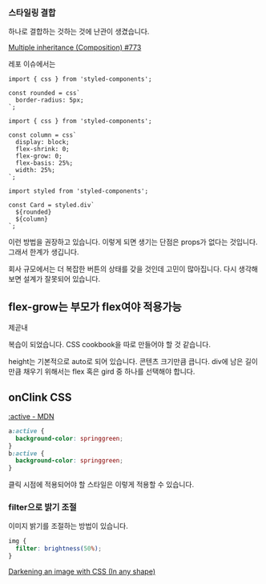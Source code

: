 ### 스타일링 결합

하나로 결합하는 것하는 것에 난관이 생겼습니다.

[Multiple inheritance (Composition) #773](https://github.com/styled-components/styled-components/issues/773)

레포 이슈에서는

```tsx
import { css } from 'styled-components';

const rounded = css`
  border-radius: 5px;
`;
```

```tsx
import { css } from 'styled-components';

const column = css`
  display: block;
  flex-shrink: 0;
  flex-grow: 0;
  flex-basis: 25%;
  width: 25%;
`;
```

```tsx
import styled from 'styled-components';

const Card = styled.div`
  ${rounded}
  ${column}
`;
```

이런 방법을 권장하고 있습니다. 이렇게 되면 생기는 단점은 props가 없다는 것입니다. 그래서 한계가 생깁니다.

회사 규모에서는 더 복잡한 버튼의 상태를 갖을 것인데 고민이 많아집니다. 다시 생각해보면 설계가 잘못되어 있습니다.

## flex-grow는 부모가 flex여야 적용가능

제곧내

복습이 되었습니다. CSS cookbook을 따로 만들어야 할 것 같습니다.

height는 기본적으로 auto로 되어 있습니다. 콘텐츠 크기만큼 큽니다. div에 남은 길이만큼 채우기 위해서는 flex 혹은 gird 중 하나를 선택해야 합니다.

## onClink CSS

[:active - MDN](https://developer.mozilla.org/ko/docs/Web/CSS/:active)

```css
a:active {
  background-color: springgreen;
}
b:active {
  background-color: springgreen;
}
```

클릭 시점에 적용되어야 할 스타일은 이렇게 적용할 수 있습니다.

### filter으로 밝기 조절

이미지 밝기를 조절하는 방법이 있습니다.

```css
img {
  filter: brightness(50%);
}
```

[Darkening an image with CSS (In any shape)](https://stackoverflow.com/questions/15765550/darkening-an-image-with-css-in-any-shape)
